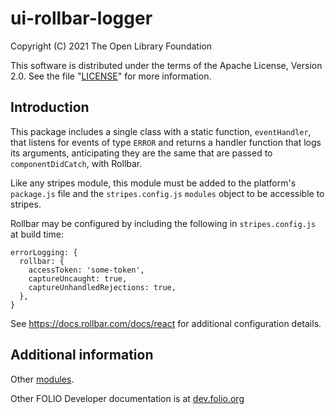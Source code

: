 # ui-rollbar-logger

Copyright (C) 2021 The Open Library Foundation

This software is distributed under the terms of the Apache License,
Version 2.0. See the file "[LICENSE](LICENSE)" for more information.

## Introduction

This package includes a single class with a static function, `eventHandler`,
that listens for events of type `ERROR` and returns a handler function
that logs its arguments, anticipating they are the same that are passed
to `componentDidCatch`, with Rollbar.

Like any stripes module, this module must be added to the platform's
`package.js` file and the `stripes.config.js` `modules` object to be
accessible to stripes.

Rollbar may be configured by including the following in `stripes.config.js`
at build time:

```
errorLogging: {
  rollbar: {
    accessToken: 'some-token',
    captureUncaught: true,
    captureUnhandledRejections: true,
  },  
}
```

See https://docs.rollbar.com/docs/react for additional configuration details.

## Additional information

Other [modules](https://dev.folio.org/source-code/#client-side).

Other FOLIO Developer documentation is at [dev.folio.org](https://dev.folio.org/)
